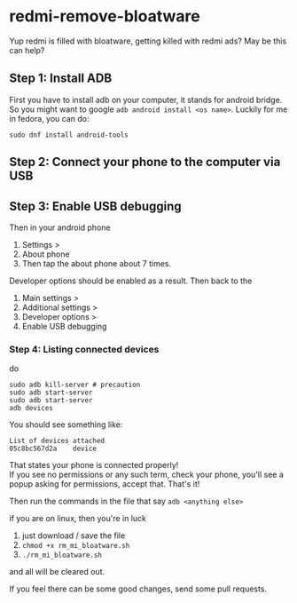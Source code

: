 # redmi-remove-bloatware
Yup redmi is filled with bloatware, getting killed with redmi ads?
May be this can help?

## Step 1: Install ADB
First you have to install adb on your computer, it stands for android bridge. So you might want to google `adb android install <os name>`. 
Luckily for me in fedora, you can do:
```
sudo dnf install android-tools
```

## Step 2: Connect your phone to the computer via USB

## Step 3: Enable USB debugging
Then in your android phone
1. Settings >
2. About phone 
3. Then tap the about phone about 7 times. 

Developer options should be enabled as a result. Then back to the
1. Main settings >
2. Additional settings >
3. Developer options >
4. Enable USB debugging

### Step 4: Listing connected devices
do 
```
sudo adb kill-server # precaution
sudo adb start-server
sudo adb start-server
adb devices
```
You should see something like:
```
List of devices attached
05c8bc567d2a	device
```
That states your phone is connected properly!
<br />
If you see no permissions or any such term, check your phone, you'll see a popup asking for permissions, accept that. That's it!

Then run the commands in the file that say `adb <anything else>`

if you are on linux, then you're in luck
1. just download / save the file
2. `chmod +x rm_mi_bloatware.sh`
3. `./rm_mi_bloatware.sh`

and all will be cleared out. 

If you feel there can be some good changes, send some pull requests.
